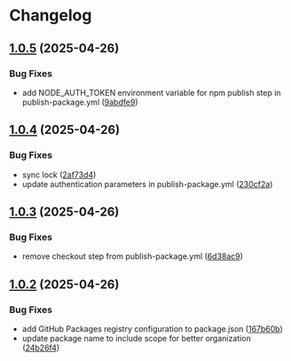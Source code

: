 # Changelog

## [1.0.5](https://github.com/exile-watch/voidstone/compare/v1.0.4...v1.0.5) (2025-04-26)


### Bug Fixes

* add NODE_AUTH_TOKEN environment variable for npm publish step in publish-package.yml ([9abdfe9](https://github.com/exile-watch/voidstone/commit/9abdfe9b197247bbd19c71a251b30a433c62b4fc))

## [1.0.4](https://github.com/exile-watch/voidstone/compare/v1.0.3...v1.0.4) (2025-04-26)


### Bug Fixes

* sync lock ([2af73d4](https://github.com/exile-watch/voidstone/commit/2af73d4fa613289c7b0998e6d8b46b4d0c1ccdb6))
* update authentication parameters in publish-package.yml ([230cf2a](https://github.com/exile-watch/voidstone/commit/230cf2a6a20b10adaf8bfddc4c01cbd3db250cbc))

## [1.0.3](https://github.com/exile-watch/voidstone/compare/v1.0.2...v1.0.3) (2025-04-26)


### Bug Fixes

* remove checkout step from publish-package.yml ([6d38ac9](https://github.com/exile-watch/voidstone/commit/6d38ac9093e7812504ae84f558fb2e1bed8d9ac0))

## [1.0.2](https://github.com/exile-watch/voidstone/compare/v1.0.1...v1.0.2) (2025-04-26)


### Bug Fixes

* add GitHub Packages registry configuration to package.json ([167b60b](https://github.com/exile-watch/voidstone/commit/167b60ba31154391d2c43b02290a0d4446782134))
* update package name to include scope for better organization ([24b26f4](https://github.com/exile-watch/voidstone/commit/24b26f4928863a4515a5105fc618ed513cf5640a))
